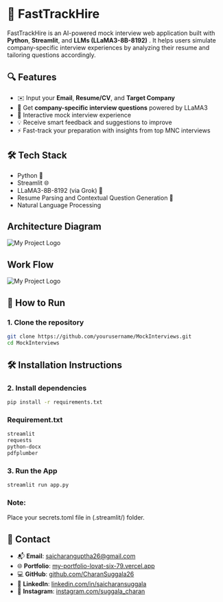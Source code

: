 # 🚀 FastTrackHire

FastTrackHire is an AI-powered mock interview web application built with **Python**, **Streamlit**, and **LLMs (LLaMA3-8B-8192)** . It helps users simulate company-specific interview experiences by analyzing their resume and tailoring questions accordingly.

## 🔍 Features

- ✉️ Input your **Email**, **Resume/CV**, and **Target Company**
- 🤖 Get **company-specific interview questions** powered by LLaMA3
- 🎤 Interactive mock interview experience
- 💡 Receive smart feedback and suggestions to improve
- ⚡ Fast-track your preparation with insights from top MNC interviews


## 🛠 Tech Stack

- Python 🐍  
- Streamlit 🌐  
- LLaMA3-8B-8192 (via Grok) 🧠  
- Resume Parsing and Contextual Question Generation 📄
- Natural Language Processing
  
## Architecture Diagram
![My Project Logo](https://example.com/logo.png)

## Work Flow 
![My Project Logo](https://example.com/logo.png)


## 🚀 How to Run

### 1. Clone the repository

```bash
git clone https://github.com/yourusername/MockInterviews.git
cd MockInterviews
```
## 🛠 Installation Instructions

### 2. Install dependencies

```bash
pip install -r requirements.txt
```
### Requirement.txt
```bash
streamlit
requests
python-docx
pdfplumber
```
### 3. Run the App
```bash
streamlit run app.py
```
### Note:
Place your secrets.toml file in (.streamlit/) folder.

## 📧 Contact

- 📬 **Email**: [saicharanguptha26@gmail.com](mailto:saicharanguptha26@gmail.com)  
- 🌐 **Portfolio**: [my-portfolio-lovat-six-79.vercel.app](https://my-portfolio-lovat-six-79.vercel.app/)  
- 💻 **GitHub**: [github.com/CharanSuggala26](https://github.com/CharanSuggala26)  
- 🔗 **LinkedIn**: [linkedin.com/in/saicharansuggala](https://www.linkedin.com/in/saicharansuggala/)  
- 📸 **Instagram**: [instagram.com/suggala_charan](https://www.instagram.com/suggala_charan)

